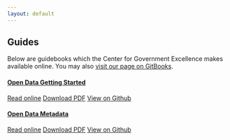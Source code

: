 ```yaml
---
layout: default
---
```


## Guides
Below are guidebooks which the Center for Government Excellence makes available online. You may also <a href="https://www.gitbook.com/@centerforgov">visit our page on GitBooks<a/>.

<div class="list-group">
  <a class="list-group-item" href="https://www.gitbook.com/book/centerforgov/open-data-getting-started/details">
    <h4>Open Data Getting Started</h4>
    <p>
      <a href="http://centerforgov.gitbooks.io/open-data-getting-started/content/">Read online</a>
      <a href="https://www.gitbook.com/download/pdf/book/centerforgov/open-data-getting-started">Download PDF</a>
      <a href="https://github.com/centerforgov/open-data-getting-started">View on Github</a>
    </p>
  </a>
  <a class="list-group-item" href="https://www.gitbook.com/book/centerforgov/open-data-metadata-guide/details">
    <h4>Open Data Metadata</h4>
    <p>
      <a href="https://www.gitbook.com/read/book/centerforgov/open-data-metadata-guide">Read online</a>
      <a href="https://www.gitbook.com/download/pdf/book/centerforgov/open-data-metadata-guide">Download PDF</a>
      <a href="https://github.com/centerforgov/open-data-metadata-guide">View on Github</a>
    </p>
  </a>
</div>
